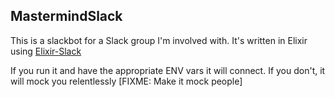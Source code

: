 ## MastermindSlack

This is a slackbot for a Slack group I'm involved with.  It's written in Elixir
using [Elixir-Slack](https://github.com/BlakeWilliams/Elixir-Slack)

If you run it and have the appropriate ENV vars it will connect.  If you don't,
it will mock you relentlessly [FIXME: Make it mock people]
